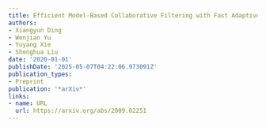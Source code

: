 ```yaml
---
title: Efficient Model-Based Collaborative Filtering with Fast Adaptive PCA
authors:
- Xiangyun Ding
- Wenjian Yu
- Yuyang Xie
- Shenghua Liu
date: '2020-01-01'
publishDate: '2025-05-07T04:22:06.973091Z'
publication_types:
- Preprint
publication: '*arXiv*'
links:
- name: URL
  url: https://arxiv.org/abs/2009.02251
---
```

